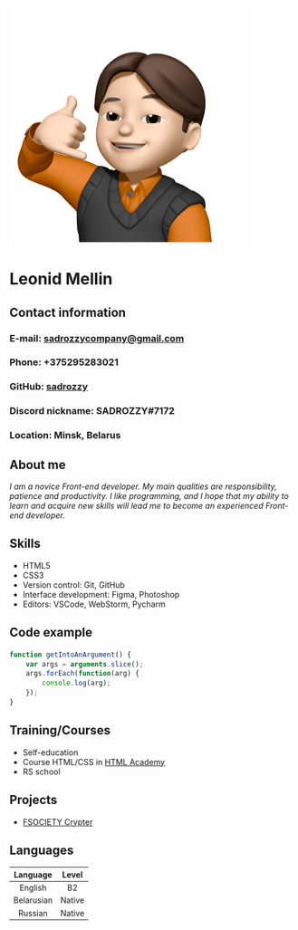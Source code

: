 ![avatar](https://github.com/sadrozzy/rsschool-cv/blob/gh-pages/img/avatar.png?raw=true)

# **Leonid Mellin**


## Contact information
### __E-mail:__ sadrozzycompany@gmail.com
### __Phone:__ +375295283021
### __GitHub:__ [sadrozzy](https://github.com/sadrozzy)
### __Discord nickname:__ SADROZZY#7172
### __Location:__ Minsk, Belarus


## About me
_I am a novice Front-end developer. My main qualities are responsibility, patience and productivity. I like programming, and I hope that my ability to learn and acquire new skills will lead me to become an experienced Front-end developer._


## Skills
* HTML5
* CSS3
* Version control: Git, GitHub
* Interface development: Figma, Photoshop
* Editors: VSCode, WebStorm, Pycharm


## Code example
```javascript
function getIntoAnArgument() {
    var args = arguments.slice();
    args.forEach(function(arg) {
        console.log(arg);
    });
}
```


## Training/Courses
* Self-education 
* Course HTML/CSS in [HTML Academy](https://htmlacademy.ru)
* RS school


## Projects
* [FSOCIETY Crypter](https://github.com/sadrozzy/fsociety)


## Languages
|  Language  	|  Level 	|
|:----------:	|:-----:	|
|   English  	|   B2   	|
| Belarusian 	| Native 	|
|   Russian  	| Native 	|